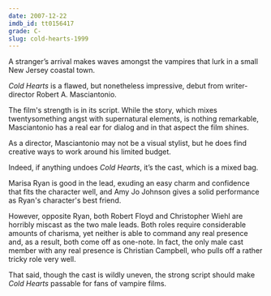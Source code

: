 ```yaml
---
date: 2007-12-22
imdb_id: tt0156417
grade: C-
slug: cold-hearts-1999
---
```


A stranger’s arrival makes waves amongst the vampires that lurk in a small New Jersey coastal town.

_Cold Hearts_ is a flawed, but nonetheless impressive, debut from writer-director Robert A. Masciantonio.

The film's strength is in its script. While the story, which mixes twentysomething angst with supernatural elements, is nothing remarkable, Masciantonio has a real ear for dialog and in that aspect the film shines.

As a director, Masciantonio may not be a visual stylist, but he does find creative ways to work around his limited budget.

Indeed, if anything undoes _Cold Hearts_, it’s the cast, which is a mixed bag.

Marisa Ryan is good in the lead, exuding an easy charm and confidence that fits the character well, and Amy Jo Johnson gives a solid performance as Ryan's character's best friend.

However, opposite Ryan, both Robert Floyd and Christopher Wiehl are horribly miscast as the two male leads. Both roles require considerable amounts of charisma, yet neither is able to command any real presence and, as a result, both come off as one-note. In fact, the only male cast member with any real presence is Christian Campbell, who pulls off a rather tricky role very well.

That said, though the cast is wildly uneven, the strong script should make _Cold Hearts_ passable for fans of vampire films.
